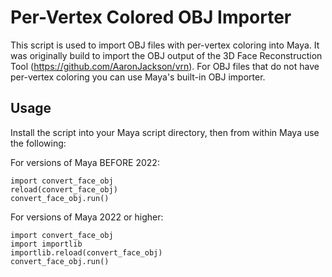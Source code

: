 # Per-Vertex Colored OBJ Importer

This script is used to import OBJ files with per-vertex coloring into Maya. It was originally build to import the OBJ output of the 3D Face Reconstruction Tool (<a href="https://github.com/AaronJackson/vrn">https://github.com/AaronJackson/vrn</a>). For OBJ files that do not have per-vertex coloring you can use Maya's built-in OBJ importer.

## Usage

Install the script into your Maya script directory, then from within Maya use the following:

For versions of Maya BEFORE 2022:
```
import convert_face_obj
reload(convert_face_obj)
convert_face_obj.run()
```

For versions of Maya 2022 or higher:
```
import convert_face_obj
import importlib
importlib.reload(convert_face_obj)
convert_face_obj.run()
```
